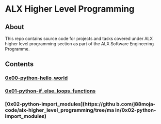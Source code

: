 # ALX Higher Level Programming
## About
This repo contains source code for projects and tasks covered under ALX higher level programming section as part of the ALX Software Engineering Programme.
## Contents
### [0x00-python-hello_world](https://github.com/j88moja-code/alx-higher_level_programming/tree/main/0x00-python-hello_world)
### [0x01-python-if_else_loops_functions](https://github.com/j88moja-code/alx-higher_level_programming/tree/main/0x01-python-if_else_loops_functions)
### [0x02-python-import_modules](https://githu    b.com/j88moja-code/alx-higher_level_programming/tree/ma    in/0x02-python-import_modules)
